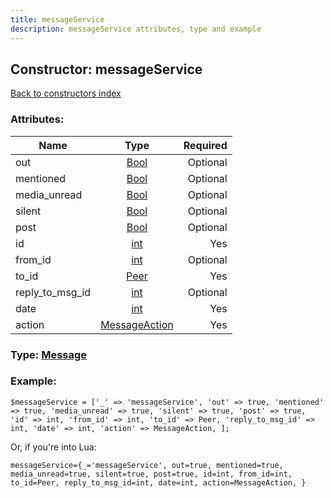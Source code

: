 ```yaml
---
title: messageService
description: messageService attributes, type and example
---
```

## Constructor: messageService  
[Back to constructors index](index.md)



### Attributes:

| Name     |    Type       | Required |
|----------|:-------------:|---------:|
|out|[Bool](../types/Bool.md) | Optional|
|mentioned|[Bool](../types/Bool.md) | Optional|
|media\_unread|[Bool](../types/Bool.md) | Optional|
|silent|[Bool](../types/Bool.md) | Optional|
|post|[Bool](../types/Bool.md) | Optional|
|id|[int](../types/int.md) | Yes|
|from\_id|[int](../types/int.md) | Optional|
|to\_id|[Peer](../types/Peer.md) | Yes|
|reply\_to\_msg\_id|[int](../types/int.md) | Optional|
|date|[int](../types/int.md) | Yes|
|action|[MessageAction](../types/MessageAction.md) | Yes|



### Type: [Message](../types/Message.md)


### Example:

```
$messageService = ['_' => 'messageService', 'out' => true, 'mentioned' => true, 'media_unread' => true, 'silent' => true, 'post' => true, 'id' => int, 'from_id' => int, 'to_id' => Peer, 'reply_to_msg_id' => int, 'date' => int, 'action' => MessageAction, ];
```  

Or, if you're into Lua:  


```
messageService={_='messageService', out=true, mentioned=true, media_unread=true, silent=true, post=true, id=int, from_id=int, to_id=Peer, reply_to_msg_id=int, date=int, action=MessageAction, }

```



